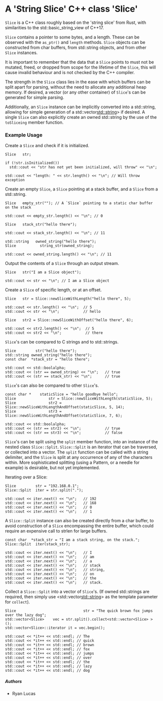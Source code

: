 # A 'String Slice' C++ class 'Slice'

`Slice` is a C++ class roughly based on the 'string slice' from Rust, with
similarities to the std::basic\_string\_view of C++17.

`Slice` contains a pointer to some bytes, and a length. These can be observed with
the `as_ptr()` and `length` methods. `Slice` objects can be constructed from
char buffers, from std::string objects, and from other `Slice` instances.

It is important to remember that the data that a `Slice` points to must not be
mutated, freed, or dropped from scope for the lifetime of the `Slice`, this will
cause invalid behaviour and is not checked by the C++ compiler.

The strength in the `Slice` class lies in the ease with which buffers can be split
apart for parsing, without the need to allocate any additional heap memory.
If desired, a vector (or any other container) of `Slice`'s can be generated for
simple parsing.

Additionally, an `Slice` instance can be implicitly converted into
a std::string, allowing for simple generation of a std::vector<std::string>> if
desired. A single `Slice` can also explicitly create an owned std::string by the
use of the `toSliceing` member function.

### Example Usage

Create a `Slice` and check if it is initialized.
```
Slice   str;

if (!str.isInitialized())
  std::cout << "str has not yet been initialized, will throw" << "\n";

std::cout << "length: " << str.length() << "\n"; // Will throw exception
```

Create an empty `Slice`, a `Slice` pointing at a stack buffer, and a `Slice` from 
a std::string.
```
Slice   empty_str(""); // A `Slice` pointing to a static char buffer on the stack

std::cout << empty_str.length() << "\n"; // 0

Slice   stack_str("hello there");

std::cout << stack_str.length() << "\n"; // 11

std::string   owned_string("hello there");
Slice           string_str(owned_string);

std::cout << owned_string.length() << "\n"; // 11
```

Output the contents of a `Slice` through an output stream.
```
Slice   str("I am a Slice object");

std::cout << str << "\n"; // I am a Slice object
```

Create a `Slice` of specific length, or at an offset.
```
Slice   str = Slice::newSliceWithLength("hello there", 5);

std::cout << str.length() << "\n";  // 5
std::cout << str << "\n";           // hello

Slice   str2 = Slice::newSliceWithOffset("hello there", 6);

std::cout << str2.length() << "\n";  // 5
std::cout << str2 << "\n";           // there
```

`Slice`'s can be compared to C strings and to std::strings.

```
Slice         str("hello there");
std::string owned_string("hello there");
const char  *stack_str = "hello there";

std::cout << std::boolalpha;
std::cout << (str == owned_string) << "\n";   // true
std::cout << (str == stack_str) << "\n";      // true
```

`Slice`'s can also be compared to other `Slice`'s.
```
const char *	staticSlice = "hello goodbye hello";
Slice				str = Slice::newSliceWithLength(staticSlice, 5);
Slice				str2 = Slice::newSliceWithLengthAndOffset(staticSlice, 5, 14);
Slice				str3 = Slice::newSliceWithLengthAndOffset(staticSlice, 7, 6);

std::cout << std::boolalpha;
std::cout << (str == str2) << "\n";           // true
std::cout << (str == str3) << "\n";           // false
```

`Slice`'s can be split using the `split` member function, into an instance of the
nested class `Slice::Split`. `Slice::Split` is an iterator that can be traversed,
or collected into a vector.
The `split` function can be called with a string delimiter, and the `Slice` is
split at any occurrence of any of the characters within.
More sophisticated splitting (using a Pattern, or a needle for example) is
desirable, but not yet implemented.

Iterating over a Slice:
```
Slice         str = "192.168.0.1";
Slice::Split  iter = str.split(".");

std::cout << iter.next() << "\n";   // 192
std::cout << iter.next() << "\n";   // 168
std::cout << iter.next() << "\n";   // 0
std::cout << iter.next() << "\n";   // 1
```

A `Slice::Split` instance can also be created directly from a char buffer, to
avoid construction of a `Slice` encompassing the entire buffer, which could
require an expensive call to strlen for large buffers.
```
const char  *stack_str = "I am a stack string, on the stack.";
Slice::Split  iter(stack_str);

std::cout << iter.next() << "\n";   // I
std::cout << iter.next() << "\n";   // am
std::cout << iter.next() << "\n";   // a
std::cout << iter.next() << "\n";   // stack
std::cout << iter.next() << "\n";   // string,
std::cout << iter.next() << "\n";   // on
std::cout << iter.next() << "\n";   // the
std::cout << iter.next() << "\n";   // stack.
```

Collect a `Slice::Split` into a vector of `Slice`'s. (If owned std::strings are
required, then simply use <std::vector<std::string>> as the template parameter
for `collect`).
```
Slice							    str = "The quick brown fox jumps over the lazy dog";
std::vector<Slice>    vec = str.split().collect<std::vector<Slice> >();
std::vector<Slice>::iterator it = vec.begin();

std::cout << *it++ << std::endl; // The
std::cout << *it++ << std::endl; // quick
std::cout << *it++ << std::endl; // brown
std::cout << *it++ << std::endl; // fox
std::cout << *it++ << std::endl; // jumps
std::cout << *it++ << std::endl; // over
std::cout << *it++ << std::endl; // the
std::cout << *it++ << std::endl; // lazy
std::cout << *it++ << std::endl; // dog
```

##### Authors

* Ryan Lucas
